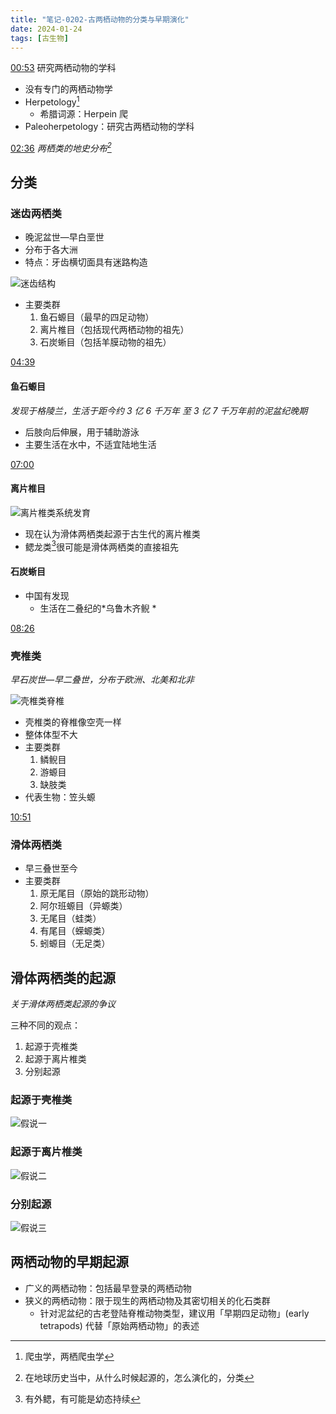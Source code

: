 ```yaml
---
title: "笔记-0202-古两栖动物的分类与早期演化"
date: 2024-01-24
tags: [古生物]
---
```

[00:53](https://www.bilibili.com/video/BV1UK4y1E74f/?spm_id_from=333.999.0.0&vd_source=358d3c5408cdf321988cb6553edb98c5#t=53.843363)
研究两栖动物的学科

- 没有专门的两栖动物学
- Herpetology[^1]
	- 希腊词源：Herpein 爬
- Paleoherpetology：研究古两栖动物的学科

[02:36](https://www.bilibili.com/video/BV1UK4y1E74f/?spm_id_from=333.999.0.0&vd_source=358d3c5408cdf321988cb6553edb98c5#t=156.569065)
*两栖类的地史分布[^2]*
## 分类

### 迷齿两栖类

- 晚泥盆世—早白垩世
- 分布于各大洲
- 特点：牙齿横切面具有迷路构造

![迷齿结构](https://raw.githubusercontent.com/hyyu20/imageHost/main/202401242010653.png)

- 主要类群
	1. 鱼石螈目（最早的四足动物）
	2. 离片椎目（包括现代两栖动物的祖先）
	3. 石炭蜥目（包括羊膜动物的祖先）

[04:39](https://www.bilibili.com/video/BV1UK4y1E74f/?spm_id_from=333.999.0.0&vd_source=358d3c5408cdf321988cb6553edb98c5#t=279.241051)
#### 鱼石螈目

*发现于格陵兰，生活于距今约 3 亿 6 千万年 至 3 亿 7 千万年前的泥盆纪晚期*

- 后肢向后伸展，用于辅助游泳
- 主要生活在水中，不适宜陆地生活

[07:00](https://www.bilibili.com/video/BV1UK4y1E74f/?spm_id_from=333.999.0.0&vd_source=358d3c5408cdf321988cb6553edb98c5#t=420.636761)
#### 离片椎目

![离片椎类系统发育](https://raw.githubusercontent.com/hyyu20/imageHost/main/202401242010708.png)

- 现在认为滑体两栖类起源于古生代的离片椎类
- 鳃龙类[^3]很可能是滑体两栖类的直接祖先

#### 石炭蜥目

- 中国有发现
	- 生活在二叠纪的*乌鲁木齐鲵 *

[08:26](https://www.bilibili.com/video/BV1UK4y1E74f/?spm_id_from=333.999.0.0&vd_source=358d3c5408cdf321988cb6553edb98c5#t=506.685479)
### 壳椎类

*早石炭世—早二叠世，分布于欧洲、北美和北非*

![壳椎类脊椎](https://raw.githubusercontent.com/hyyu20/imageHost/main/202401242011842.png)

- 壳椎类的脊椎像空壳一样
- 整体体型不大
- 主要类群
	1. 鳞鲵目
	2. 游螈目
	3. 缺肢类
- 代表生物：笠头螈

[10:51](https://www.bilibili.com/video/BV1UK4y1E74f/?spm_id_from=333.999.0.0&vd_source=358d3c5408cdf321988cb6553edb98c5#t=651.329654)
### 滑体两栖类

- 早三叠世至今
- 主要类群
	1. 原无尾目（原始的跳形动物）
	2. 阿尔班螈目（异螈类）
	3. 无尾目（蛙类）
	4. 有尾目（蝾螈类）
	5. 蚓螈目（无足类）

## 滑体两栖类的起源

*关于滑体两栖类起源的争议*

三种不同的观点：

1. 起源于壳椎类
2. 起源于离片椎类
3. 分别起源

### 起源于壳椎类

![假说一](https://raw.githubusercontent.com/hyyu20/imageHost/main/202401242012943.png)

### 起源于离片椎类

![假说二](https://raw.githubusercontent.com/hyyu20/imageHost/main/202401242013716.png)

### 分别起源

![假说三](https://raw.githubusercontent.com/hyyu20/imageHost/main/202401242013096.png)

## 两栖动物的早期起源

- 广义的两栖动物：包括最早登录的两栖动物
- 狭义的两栖动物：限于现生的两栖动物及其密切相关的化石类群
	- 针对泥盆纪的古老登陆脊椎动物类型，建议用「早期四足动物」(early tetrapods) 代替「原始两栖动物」的表述

[^1]: 爬虫学，两栖爬虫学
[^2]: 在地球历史当中，从什么时候起源的，怎么演化的，分类
[^3]: 有外鳃，有可能是幼态持续